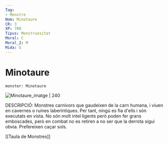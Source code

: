 ```yaml
---
Tag:
- Monstre
Nom: Minotaure
CR: 3
XP: 700
Tipus: Monstruositat
Moral: C
Moral_2: M
Mida: G
---
```

# Minotaure

```statblock
monster: Minotaure
```

![Minotaure_imatge | 240](https://i.pinimg.com/564x/24/93/60/24936051262d9cc6b346988c227bde42.jpg)

DESCRIPCIÓ: 
Monstres carnívors que gaudeixen de la carn humana, i viuen en cavernes o ruines laberíntiques. Per tant, ningú es fia d'ells i són executats en vista. No són molt intel·ligents però poden fer grans emboscades, però en combat no es retiren a no ser que la derrota sigui obvia. Prefereixen caçar sols.

[[Taula de Monstres]]